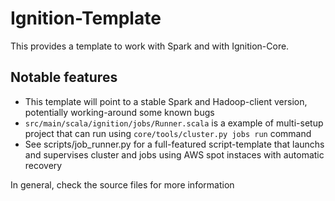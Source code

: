 # Ignition-Template

This provides a template to work with Spark and with Ignition-Core.

## Notable features

* This template will point to a stable Spark and Hadoop-client version, potentially working-around some known bugs
* `src/main/scala/ignition/jobs/Runner.scala` is a example of multi-setup project that can run using `core/tools/cluster.py jobs run` command
* See scripts/job_runner.py for a full-featured script-template that launchs and supervises cluster and jobs using AWS spot instaces with automatic recovery

In general, check the source files for more information
